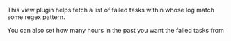 This view plugin helps fetch a list of failed tasks within whose log match some regex pattern. 

You can also set how many hours in the past you want the failed tasks from

